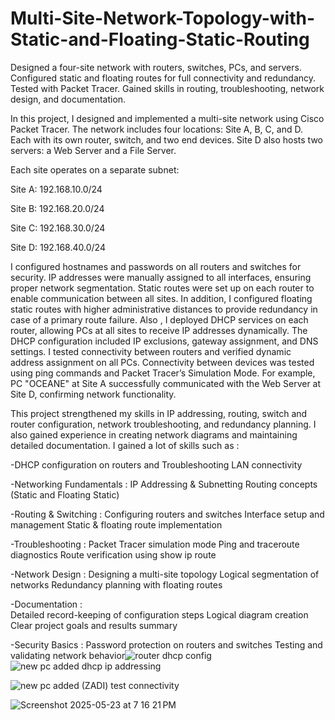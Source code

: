 # Multi-Site-Network-Topology-with-Static-and-Floating-Static-Routing
Designed a four-site network with routers, switches, PCs, and servers. Configured static and floating routes for full connectivity and redundancy. Tested with Packet Tracer. Gained skills in routing, troubleshooting, network design, and documentation.


In this project, I designed and implemented a multi-site network using Cisco Packet Tracer. The network includes four locations: Site A, B, C, and D. Each with its own router, switch, and two end devices. Site D also hosts two servers: a Web Server and a File Server.

Each site operates on a separate subnet:

Site A: 192.168.10.0/24

Site B: 192.168.20.0/24

Site C: 192.168.30.0/24

Site D: 192.168.40.0/24

I configured hostnames and passwords on all routers and switches for security. IP addresses were manually assigned to all interfaces, ensuring proper network segmentation. Static routes were set up on each router to enable communication between all sites. In addition, I configured floating static routes with higher administrative distances to provide redundancy in case of a primary route failure.
Also , I deployed DHCP services on each router, allowing PCs at all sites to receive IP addresses dynamically. The DHCP configuration included IP exclusions, gateway assignment, and DNS settings. 
I tested connectivity between routers and verified dynamic address assignment on all PCs.
Connectivity between devices was tested using ping commands and Packet Tracer’s Simulation Mode. 
For example, PC "OCEANE" at Site A successfully communicated with the Web Server at Site D, confirming network functionality.

This project strengthened my skills in IP addressing, routing, switch and router configuration, network troubleshooting, 
and redundancy planning. I also gained experience in creating network diagrams and maintaining detailed documentation.
I gained a lot of skills such as :

-DHCP configuration on routers and Troubleshooting LAN connectivity

-Networking Fundamentals	:
IP Addressing & Subnetting
Routing concepts (Static and Floating Static)

-Routing & Switching	: 
Configuring routers and switches
Interface setup and management
Static & floating route implementation

-Troubleshooting	:
Packet Tracer simulation mode
Ping and traceroute diagnostics
Route verification using show ip route

-Network Design	:
Designing a multi-site topology
Logical segmentation of networks
Redundancy planning with floating routes

-Documentation :	
Detailed record-keeping of configuration steps
Logical diagram creation
Clear project goals and results summary

-Security Basics :
Password protection on routers and switches
Testing and validating network behavior![router dhcp config](https://github.com/user-attachments/assets/e823f1ab-8eb7-46b0-92d2-a1500de557ed)![new pc added dhcp ip addressing](https://github.com/user-attachments/assets/f36c693c-37a2-4a10-b382-9cc9c2e1da21)

![new pc added (ZADI) test connectivity](https://github.com/user-attachments/assets/5563aaf3-312e-47ed-ba64-e4c781335515)

![Screenshot 2025-05-23 at 7 16 21 PM](https://github.com/user-attachments/assets/9e0f21db-9e4d-4d01-ab78-de4b5816c519)
